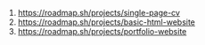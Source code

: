 1. https://roadmap.sh/projects/single-page-cv
2. https://roadmap.sh/projects/basic-html-website
3. https://roadmap.sh/projects/portfolio-website
